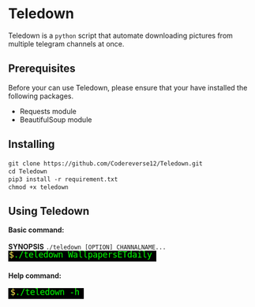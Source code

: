 # Teledown

Teledown is a `python` script that automate downloading pictures from multiple telegram channels at once.
## Prerequisites
Before your can use Teledown, please ensure that your have installed the following packages.
* Requests module
* BeautifulSoup module

## Installing

```
git clone https://github.com/Codereverse12/Teledown.git
cd Teledown
pip3 install -r requirement.txt
chmod +x teledown
```

## Using Teledown

**Basic command:**<br/><br/>
 **SYNOPSIS**
         `./teledown [OPTION] CHANNALNAME...`
![Command to type](./config/cmd.png)<br/><br/>
**Help command:**<br/><br/>
![Command to help](./config/help.png)





